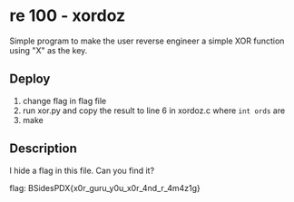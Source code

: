 # re 100 - xordoz

Simple program to make the user reverse engineer a simple XOR function using "X" as the key.

## Deploy

1. change flag in flag file
1. run xor.py and copy the result to line 6 in xordoz.c where `int ords` are
1. make

## Description

I hide a flag in this file. Can you find it?

flag: BSidesPDX{x0r_guru_y0u_x0r_4nd_r_4m4z1g}
